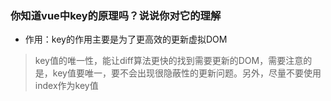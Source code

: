 ### 你知道vue中key的原理吗？说说你对它的理解
- 作用：key的作用主要是为了更高效的更新虚拟DOM
> key值的唯一性，能让diff算法更快的找到需要更新的DOM，需要注意的是，key值要唯一，要不会出现很隐蔽性的更新问题。另外，尽量不要使用index作为key值